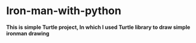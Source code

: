 # Iron-man-with-python

<b>This is simple Turtle project, In which I used Turtle library to draw simple ironman drawing<b />
